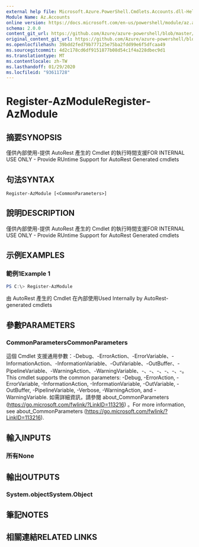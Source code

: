 ```yaml
---
external help file: Microsoft.Azure.PowerShell.Cmdlets.Accounts.dll-Help.xml
Module Name: Az.Accounts
online version: https://docs.microsoft.com/en-us/powershell/module/az.accounts/register-azmodule
schema: 2.0.0
content_git_url: https://github.com/Azure/azure-powershell/blob/master/src/Accounts/Accounts/help/Register-AzModule.md
original_content_git_url: https://github.com/Azure/azure-powershell/blob/master/src/Accounts/Accounts/help/Register-AzModule.md
ms.openlocfilehash: 39bdd2fed79b777125e75ba2fdd99e6f5dfcaa49
ms.sourcegitcommit: 4d2c178cd6df9151877b08d54c1f4a228dbec9d1
ms.translationtype: MT
ms.contentlocale: zh-TW
ms.lasthandoff: 01/29/2020
ms.locfileid: "93611728"
---
```

# <span data-ttu-id="3cb3e-101">Register-AzModule</span><span class="sxs-lookup"><span data-stu-id="3cb3e-101">Register-AzModule</span></span>

## <span data-ttu-id="3cb3e-102">摘要</span><span class="sxs-lookup"><span data-stu-id="3cb3e-102">SYNOPSIS</span></span>
<span data-ttu-id="3cb3e-103">僅供內部使用-提供 AutoRest 產生的 Cmdlet 的執行時間支援</span><span class="sxs-lookup"><span data-stu-id="3cb3e-103">FOR INTERNAL USE ONLY - Provide RUntime Support for AutoRest Generated cmdlets</span></span>

## <span data-ttu-id="3cb3e-104">句法</span><span class="sxs-lookup"><span data-stu-id="3cb3e-104">SYNTAX</span></span>

```
Register-AzModule [<CommonParameters>]
```

## <span data-ttu-id="3cb3e-105">說明</span><span class="sxs-lookup"><span data-stu-id="3cb3e-105">DESCRIPTION</span></span>
<span data-ttu-id="3cb3e-106">僅供內部使用-提供 AutoRest 產生的 Cmdlet 的執行時間支援</span><span class="sxs-lookup"><span data-stu-id="3cb3e-106">FOR INTERNAL USE ONLY - Provide RUntime Support for AutoRest Generated cmdlets</span></span>

## <span data-ttu-id="3cb3e-107">示例</span><span class="sxs-lookup"><span data-stu-id="3cb3e-107">EXAMPLES</span></span>

### <span data-ttu-id="3cb3e-108">範例1</span><span class="sxs-lookup"><span data-stu-id="3cb3e-108">Example 1</span></span>
```powershell
PS C:\> Register-AzModule
```

<span data-ttu-id="3cb3e-109">由 AutoRest 產生的 Cmdlet 在內部使用</span><span class="sxs-lookup"><span data-stu-id="3cb3e-109">Used Internally by AutoRest-generated cmdlets</span></span>

## <span data-ttu-id="3cb3e-110">參數</span><span class="sxs-lookup"><span data-stu-id="3cb3e-110">PARAMETERS</span></span>

### <span data-ttu-id="3cb3e-111">CommonParameters</span><span class="sxs-lookup"><span data-stu-id="3cb3e-111">CommonParameters</span></span>
<span data-ttu-id="3cb3e-112">這個 Cmdlet 支援通用參數：-Debug、-ErrorAction、-ErrorVariable、-InformationAction、-InformationVariable、-OutVariable、-OutBuffer、-PipelineVariable、-WarningAction、-WarningVariable、-、-、-、-、-、-。</span><span class="sxs-lookup"><span data-stu-id="3cb3e-112">This cmdlet supports the common parameters: -Debug, -ErrorAction, -ErrorVariable, -InformationAction, -InformationVariable, -OutVariable, -OutBuffer, -PipelineVariable, -Verbose, -WarningAction, and -WarningVariable.</span></span>
<span data-ttu-id="3cb3e-113">如需詳細資訊，請參閱 about_CommonParameters (https://go.microsoft.com/fwlink/?LinkID=113216) 。</span><span class="sxs-lookup"><span data-stu-id="3cb3e-113">For more information, see about_CommonParameters (https://go.microsoft.com/fwlink/?LinkID=113216).</span></span>

## <span data-ttu-id="3cb3e-114">輸入</span><span class="sxs-lookup"><span data-stu-id="3cb3e-114">INPUTS</span></span>

### <span data-ttu-id="3cb3e-115">所有</span><span class="sxs-lookup"><span data-stu-id="3cb3e-115">None</span></span>

## <span data-ttu-id="3cb3e-116">輸出</span><span class="sxs-lookup"><span data-stu-id="3cb3e-116">OUTPUTS</span></span>

### <span data-ttu-id="3cb3e-117">System.object</span><span class="sxs-lookup"><span data-stu-id="3cb3e-117">System.Object</span></span>
## <span data-ttu-id="3cb3e-118">筆記</span><span class="sxs-lookup"><span data-stu-id="3cb3e-118">NOTES</span></span>

## <span data-ttu-id="3cb3e-119">相關連結</span><span class="sxs-lookup"><span data-stu-id="3cb3e-119">RELATED LINKS</span></span>
